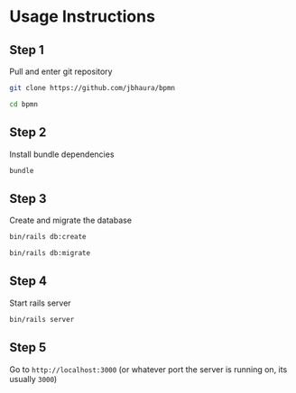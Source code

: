 # Usage Instructions

## Step 1
Pull and enter git repository
```bash
git clone https://github.com/jbhaura/bpmn

cd bpmn
```

## Step 2
Install bundle dependencies
```bash
bundle
```

## Step 3
Create and migrate the database
```bash
bin/rails db:create

bin/rails db:migrate
```

## Step 4
Start rails server
```bash
bin/rails server
```

## Step 5
Go to `http://localhost:3000` (or whatever port the server is running on, its usually `3000`)
